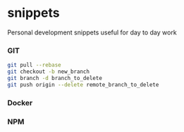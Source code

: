 # snippets
Personal development snippets useful for day to day work

### GIT
```bash
git pull --rebase
git checkout -b new_branch
git branch -d branch_to_delete
git push origin --delete remote_branch_to_delete
```

### Docker

### NPM
